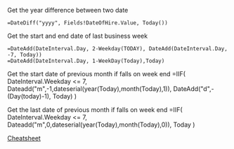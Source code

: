 Get the year difference between two date

    =DateDiff("yyyy", Fields!DateOfHire.Value, Today())
    
Get the start and end date of last business week

    =DateAdd(DateInterval.Day, 2-Weekday(TODAY), DateAdd(DateInterval.Day, -7, Today))
    =DateAdd(DateInterval.Day, 1-WeekDay(Today),Today)

Get the start date of previous month if falls on week end
    =IIF(
      DateInterval.Weekday <= 7,
      Dateadd("m",-1,dateserial(year(Today),month(Today),1)),
      DateAdd("d",-(Day(today)-1), Today)
     )
 
 Get the last date of previous month if falls on week end
 =IIF(
	DateInterval.Weekday <= 7,
	Dateadd("m",0,dateserial(year(Today),month(Today),0)),
	Today
)
    
[Cheatsheet](https://pragmaticworks.com/portfolio/ssrs-expressions-cheat-sheet/)
